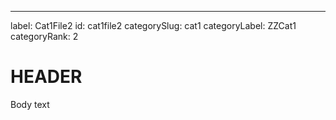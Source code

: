 ---
label: Cat1File2
id: cat1file2
categorySlug: cat1
categoryLabel: ZZCat1
categoryRank: 2


# HEADER
 
Body text

